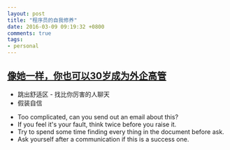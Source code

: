 ```yaml
---
layout: post
title: "程序员的自我修养"
date: 2016-03-09 09:19:32 +0800
comments: true
tags: 
- personal
---
```


## [像她一样，你也可以30岁成为外企高管](https://mp.weixin.qq.com/s?__biz=MjM5MjY3OTgwMA==&mid=403753929&idx=1&sn=a0e8f99a3bbed8ae9aa1ddb21ba30960&srcid=0308IQMxPuvTg7yLZXe89MJO)

* 跳出舒适区 - 找比你厉害的人聊天
* 假装自信

- Too complicated, can you send out an email about this?
- If you feel it's your fault, think twice before you raise it.
- Try to spend some time finding every thing in the document before ask.
- Ask yourself after a communication if this is a success one.
